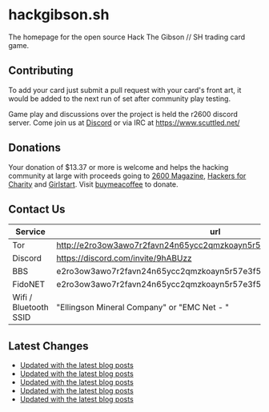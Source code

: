 # hackgibson.sh
The homepage for the open source Hack The Gibson // SH trading card game.


## Contributing

To add your card just submit a pull request with your card's front art, it would be added to the next run of set after community play testing.

Game play and discussions over the project is held the r2600 discord server. Come join us at [Discord](https://discord.com/invite/9hABUzz) or via IRC at https://www.scuttled.net/


## Donations

Your donation of $13.37 or more is welcome and helps the hacking community at large with proceeds going to [2600 Magazine](https://2600.com/), [Hackers for Charity](https://hackersforcharity.org) and [Girlstart](https://girlstart.org).  Visit [buymeacoffee](https://www.buymeacoffee.com/hackgibson.sh) to donate.


## Contact Us

Service | url
-|-
Tor | http://e2ro3ow3awo7r2favn24n65ycc2qmzkoayn5r57e3f56nvjwdcgg32ad.onion
Discord | https://discord.com/invite/9hABUzz
BBS | e2ro3ow3awo7r2favn24n65ycc2qmzkoayn5r57e3f56nvjwdcgg32ad.onion:23
FidoNET | e2ro3ow3awo7r2favn24n65ycc2qmzkoayn5r57e3f56nvjwdcgg32ad.onion:24554
Wifi / Bluetooth SSID | "Ellingson Mineral Company" or "EMC Net - <fidonet address>"

## Latest Changes
<!-- BLOG-POST-LIST:START -->
- [Updated with the latest blog posts](https://github.com/DFW2600/hackgibson.sh/commit/c87280f4d55d62bed9e63b0797790559f0504df2)
- [Updated with the latest blog posts](https://github.com/DFW2600/hackgibson.sh/commit/1b2e7518ea373415adee8ca0c5e639086b182fd7)
- [Updated with the latest blog posts](https://github.com/DFW2600/hackgibson.sh/commit/9ecd829f7daaa1e0a77b097ed5dc6de246d5da6e)
- [Updated with the latest blog posts](https://github.com/DFW2600/hackgibson.sh/commit/cbc7866a7b9d98a972b46a82ea6a2aa34993e3ef)
- [Updated with the latest blog posts](https://github.com/DFW2600/hackgibson.sh/commit/097d0097ac003cea44d8cc92c487143885686e2a)
<!-- BLOG-POST-LIST:END -->
